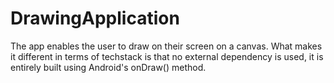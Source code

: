 # DrawingApplication

The app enables the user to draw on their screen on a canvas.
What makes it different in terms of techstack is that no external dependency is used, it is entirely built using Android's onDraw() method.
